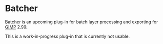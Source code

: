 # Batcher

Batcher is an upcoming plug-in for batch layer processing and exporting for [GIMP](https://www.gimp.org/) 2.99.

This is a work-in-progress plug-in that is currently not usable.
